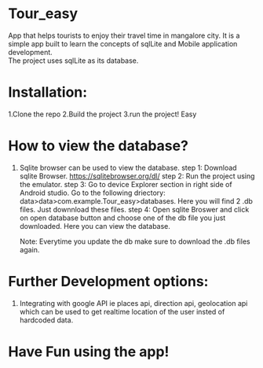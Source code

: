 # Tour_easy
App that helps tourists to enjoy their travel time in mangalore city. It is a simple app built to learn the concepts of sqlLite and Mobile application development.  
The project uses sqlLite as its database.

# Installation:
1.Clone the repo
2.Build the project 
3.run the project! Easy 

# How to view the database?

1. Sqlite browser can be used to view the database. 
    step 1: Download sqlite Browser. https://sqlitebrowser.org/dl/
    step 2: Run the project using the emulator.
    step 3: Go to device Explorer section in right side of Android studio. Go to the following driectory:
            data>data>com.example.Tour_easy>databases. 
            Here you will find 2 .db files. Just downnload these files. 
    step 4: Open sqlite Broswer and click on open database button and choose one of the db file you just downloaded. Here you can view the database. 
    
    Note: Everytime you update the db make sure to download the .db files again. 
    
    
 # Further Development options:
 1. Integrating with google API ie places api, direction api, geolocation api which can be used to get realtime location of the user insted of hardcoded       data. 

# Have Fun using the app!

